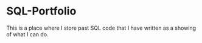 # SQL-Portfolio
This is a place where I store past SQL code that I have written as a showing of what I can do.
